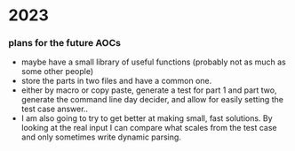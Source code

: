 # 2023

### plans for the future AOCs
 - maybe have a small library of useful functions (probably not as much as some other people)
 - store the parts in two files and have a common one.
 - either by macro or copy paste, generate a test for part 1 and part two, generate the command line day decider, and allow for easily setting the test case answer..
 - I am also going to try to get better at making small, fast solutions. By looking at the real input I can compare what scales from the test case and only sometimes write dynamic parsing.
